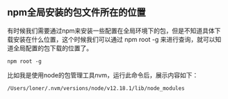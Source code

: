 ## npm全局安装的包文件所在的位置
有时候我们需要通过npm来安装一些配置在全局环境下的包，但是不知道具体下载安装在什么位置，这个时候我们可以通过 npm root -g 来进行查询，就可以知道全局配置的包下载的位置了。

```shell
npm root -g
```

比如我是使用node的包管理工具nvm，运行此命令后，展示内容如下：
```shell
/Users/loner/.nvm/versions/node/v12.18.1/lib/node_modules
```
